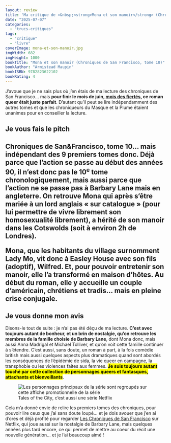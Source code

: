 ```yaml
---
layout: review
title: 'Ma critique de «&nbsp;<strong>Mona et son manoir</strong> (Chroniques de San&nbsp;Francisco, tome&nbsp;10)&nbsp;» de <em>Armistead Maupin</em>'
date: "2025-07-07"
categories: 
  - "trucs-critiques"
tags: 
  - "critique"
  - "livre"
coverImage: mona-et-son-manoir.jpg
imgWidth: 682
imgHeight: 1000
bookTitle: "Mona et son manoir (Chroniques de San Francisco, tome 10)"
bookAuthor: "Armistead Maupin"
bookISBN: 9782823622102              
bookRating: 4
---
```


<p>J’avoue que je ne sais plus où j’en étais de ma lecture des chroniques de San&nbsp;Francisco… mais <strong>pour finir le mois de juin, <a href="https://fr.wikipedia.org/wiki/Mois_des_fiert%C3%A9s_LGBTQ">mois des fiertés</a>, ce roman queer était juste parfait</strong>. D’autant qu’il peut se lire indépendamment des autres tomes et que les chroniqueurs du <a hreh="https://www.radiofrance.fr/franceinter/podcasts/le-masque-et-la-plume/mona-et-son-manoir-d-armistead-maupin-1673588">Masque et la Plume</a> étaient unanimes pour en conseiller la lecture. 

<h2>Je vous fais le pitch<h2>

<p>Chroniques de San&Francisco, tome&nbsp;10… mais indépendant des 9 premiers tomes donc. Déjà parce que l’action se passe au début des années 90, il n’est donc pas le 10<sup>e</sup> tome chronologiquement, mais aussi parce que l’action ne se passe pas à Barbary Lane mais en angleterre. On retrouve <strong>Mona</strong> qui après s‘être mariée à un lord anglais « sur catalogue » (pour lui permettre de vivre librement son homosexualité librement), a hérité de son manoir dans les Cotswolds (soit à environ 2h de Londres).</p>
<p>Mona, que les habitants du village surnomment Lady Mo, vit donc à Easley House avec son fils (adoptif), Wilfred. Et, pour pouvoir entretenir son manoir, elle l’a transformé en maison d’hôtes. Au début du roman, elle y accueille un couple d’américain, chrétiens et tradis… mais en pleine crise conjugale.</p>

<h2>Je vous donne mon avis</h2>
<p>Disons-le tout de suite&nbsp;: je n’ai pas été dèçu de ma lecture. <strong>C’est avec toujours autant de bonheur, et un brin de nostalgie, qu’on retrouve les membres de la famille choisie de Barbary Lane</strong>, dont Mona donc, mais aussi Anna Madrigal et Michael Tolliver, et qu’on voit cette famille continuer à s’étendre. C’est aussi, sans doute, un roman à part, à la fois comédie british mais aussi quelques aspects plus dramatiques quand sont abordés les conséquences de l’épidémie de sida, la vie queer en campagne, la transphobie ou les violences faites aux femmes. <strong><mark>Je suis toujours autant touché par cette collection de personnages queers et fantasques, attachants et bienveillants</mark></strong>.</p>

<figure>
    <img src="/images/2025/07/tales-of-the-city" alt="Les personnages principaux de la série sont regroupés sur cette affiche promotionnelle de la série">
    <figcaption><span lang=en>Tales of the City</span>, c’est aussi une série Netflix</figcaption>
</figure>    

<p>Cela m’a donné envie de relire les premiers tomes des chroniques, pour pouvoir lire ceux que j’ai sans doute loupé… et je dois avouer que j’en ai d’ores et déjà profité pour regarder <a href="https://www.netflix.com/fr/title/80211563">Les Chroniques de San&nbsp;Francisco</a> sur Netflix, qui joue aussi sur la nostalgie de Barbary&nbsp;Lane, mais quelques années plus tard encore, ce qui permet de mettre au coeur du récit une nouvelle génération… et je l’ai beaucoup aimé&nbsp;!</p>
